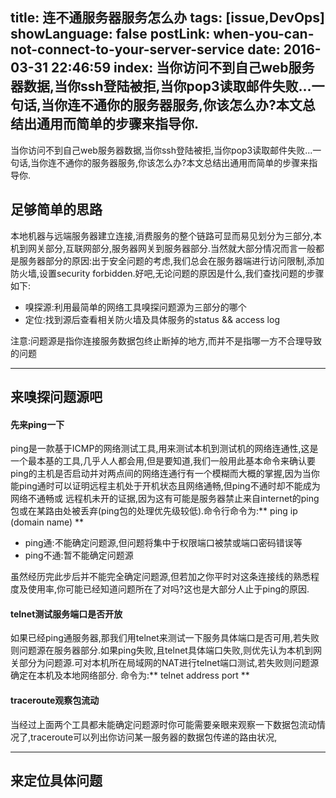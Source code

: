 title: 连不通服务器服务怎么办
tags: [issue,DevOps]
showLanguage: false
postLink: when-you-can-not-connect-to-your-server-service
date: 2016-03-31 22:46:59
index: 当你访问不到自己web服务器数据,当你ssh登陆被拒,当你pop3读取邮件失败...一句话,当你连不通你的服务器服务,你该怎么办?本文总结出通用而简单的步骤来指导你.
---
当你访问不到自己web服务器数据,当你ssh登陆被拒,当你pop3读取邮件失败...一句话,当你连不通你的服务器服务,你该怎么办?本文总结出通用而简单的步骤来指导你.
## 足够简单的思路
本地机器与远端服务器建立连接,消费服务的整个链路可显而易见划分为三部分,本机到网关部分,互联网部分,服务器网关到服务器部分.当然就大部分情况而言一般都是服务器部分的原因:出于安全问题的考虑,我们总会在服务器端进行访问限制,添加防火墙,设置security forbidden.好吧,无论问题的原因是什么,我们查找问题的步骤如下:
* 嗅探源:利用最简单的网络工具嗅探问题源为三部分的哪个
* 定位:找到源后查看相关防火墙及具体服务的status && access log

注意:问题源是指你连接服务数据包终止断掉的地方,而并不是指哪一方不合理导致的问题

---
## 来嗅探问题源吧

#### 先来ping一下

ping是一款基于ICMP的网络测试工具,用来测试本机到测试机的网络连通性,这是一个最本基的工具,几乎人人都会用,但是要知道,我们一般用此基本命令来确认要ping的主机是否启动并对两点间的网络连通行有一个模糊而大概的掌握,因为当你能ping通时可以证明远程主机处于开机状态且网络通畅,但ping不通时却不能成为网络不通畅或
远程机未开的证据,因为这有可能是服务器禁止来自internet的ping包或在某路由处被丢弃(ping包的处理优先级较低).命令行命令为:** ping ip (domain name) **
* ping通:不能确定问题源,但问题将集中于权限端口被禁或端口密码错误等
* ping不通:暂不能确定问题源

虽然经历完此步后并不能完全确定问题源,但若加之你平时对这条连接线的熟悉程度及使用率,你可能已经知道问题所在了对吗?这也是大部分人止于ping的原因.

#### telnet测试服务端口是否开放
如果已经ping通服务器,那我们用telnet来测试一下服务具体端口是否可用,若失败则问题源在服务器部分.如果ping失败,且telnet具体端口失败,则优先认为本机到网关部分为问题源.可对本机所在局域网的NAT进行telnet端口测试,若失败则问题源确定在本机及本地网络部分.
命令为:** telnet address port **

#### traceroute观察包流动
当经过上面两个工具都未能确定问题源时你可能需要亲眼来观察一下数据包流动情况了,traceroute可以列出你访问某一服务器的数据包传递的路由状况,

---

## 来定位具体问题

